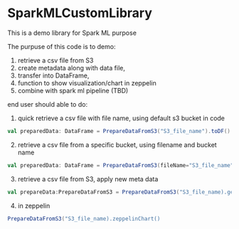 # SparkMLCustomLibrary
This is a demo library for Spark ML purpose

The purpuse of this code is to demo:
1. retrieve a csv file from S3
2. create metadata along with data file,
3. transfer into DataFrame,
4. function to show visualization/chart in zeppelin 
5. combine with spark ml pipeline (TBD)

end user should able to do:

1. quick retrieve a csv file with file name, using default s3 bucket in code
```scala
val preparedData: DataFrame = PrepareDataFromS3("S3_file_name").toDF() 
```

2. retrieve a csv file from a specific bucket, using filename and bucket name
```scala
val preparedData: DataFrame = PrepareDataFromS3(fileName="S3_file_name", bucket="bucket_name").toDF() //use specific s3 bucket
```

3. retrieve a csv file from S3, apply new meta data
```scala
val prepareData:PrepareDataFromS3 = PrepareDataFromS3("S3_file_name).getAndApplyMeta("new meta data")
```

4. in zeppelin
```scala
PrepareDataFromS3("S3_file_name).zeppelinChart()
```